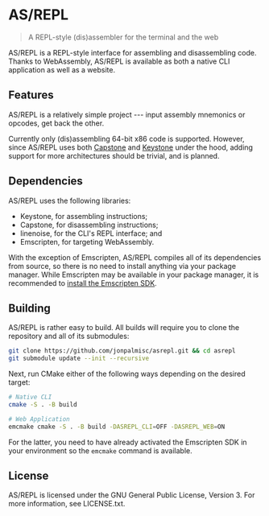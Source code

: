 # AS/REPL

> A REPL-style (dis)assembler for the terminal and the web

AS/REPL is a REPL-style interface for assembling and disassembling code. Thanks
to WebAssembly, AS/REPL is available as both a native CLI application as well as
a website.

## Features

AS/REPL is a relatively simple project --- input assembly mnemonics or opcodes,
get back the other.

Currently only (dis)assembling 64-bit x86 code is supported. However, since
AS/REPL uses both [Capstone](https://github.com/aquynh/capstone) and
[Keystone](https://github.com/keystone-engine/keystone) under the hood, adding
support for more architectures should be trivial, and is planned.

## Dependencies

AS/REPL uses the following libraries:

- Keystone, for assembling instructions;
- Capstone, for disassembling instructions;
- linenoise, for the CLI's REPL interface; and
- Emscripten, for targeting WebAssembly.

With the exception of Emscripten, AS/REPL compiles all of its dependencies from
source, so there is no need to install anything via your package manager. While
Emscripten may be available in your package manager, it is recommended to
[install the Emscripten
SDK](https://emscripten.org/docs/getting_started/downloads.html).

## Building

AS/REPL is rather easy to build. All builds will require you to clone the
repository and all of its submodules:

```sh
git clone https://github.com/jonpalmisc/asrepl.git && cd asrepl
git submodule update --init --recursive
```

Next, run CMake either of the following ways depending on the desired target:

```sh
# Native CLI
cmake -S . -B build

# Web Application
emcmake cmake -S . -B build -DASREPL_CLI=OFF -DASREPL_WEB=ON
```

For the latter, you need to have already activated the Emscripten SDK in your
environment so the `emcmake` command is available.

## License

AS/REPL is licensed under the GNU General Public License, Version 3. For more
information, see LICENSE.txt.
